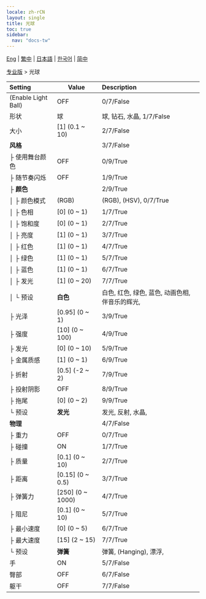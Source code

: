 ```yaml
---
locale: zh-rCN
layout: single
title: 光球
toc: true
sidebar:
  nav: "docs-tw"
---
```

[Eng](/dancexr/menu/2025.4/actor/light_ball) | [繁中](/tw/dancexr/menu/2025.4/actor/light_ball) | [日本語](/jp/dancexr/menu/2025.4/actor/light_ball) | [한국어](/kr/dancexr/menu/2025.4/actor/light_ball) | [简中](/zh/dancexr/menu/2025.4/actor/light_ball)

[专业版](../menu#专业版) > 光球



| Setting | Value | Description |
| :--- | --- | :--- |
| (Enable Light Ball) | OFF | 0/7/False
| 形状 | 球 | 球, 钻石, 水晶, 1/7/False
| 大小 | [1] (0.1 ~ 10) | 2/7/False
| **风格** | | 3/7/False
| ├ 使用舞台颜色 | OFF | 0/9/True
| ├ 随节奏闪烁 | OFF | 1/9/True
| ├ **颜色** | | 2/9/True
| │ ├ 颜色模式 | (RGB) | (RGB), (HSV), 0/7/True
| │ ├ 色相 | [0] (0 ~ 1) | 1/7/True
| │ ├ 饱和度 | [0] (0 ~ 1) | 2/7/True
| │ ├ 亮度 | [1] (0 ~ 1) | 3/7/True
| │ ├ 红色 | [1] (0 ~ 1) | 4/7/True
| │ ├ 绿色 | [1] (0 ~ 1) | 5/7/True
| │ ├ 蓝色 | [1] (0 ~ 1) | 6/7/True
| │ ├ 发光 | [1] (0 ~ 20) | 7/7/True
| │ └ 预设 | **白色** | 白色, 红色, 绿色, 蓝色, 动画色相, 伴音乐的辉光,  |
| ├ 光泽 | [0.95] (0 ~ 1) | 3/9/True
| ├ 强度 | [10] (0 ~ 100) | 4/9/True
| ├ 发光 | [0] (0 ~ 10) | 5/9/True
| ├ 金属质感 | [1] (0 ~ 1) | 6/9/True
| ├ 折射 | [0.5] (-2 ~ 2) | 7/9/True
| ├ 投射阴影 | OFF | 8/9/True
| ├ 拖尾 | [0] (0 ~ 2) | 9/9/True
| └ 预设 | **发光** | 发光, 反射, 水晶,  |
| **物理** | | 4/7/False
| ├ 重力 | OFF | 0/7/True
| ├ 碰撞 | ON | 1/7/True
| ├ 质量 | [0.1] (0 ~ 10) | 2/7/True
| ├ 距离 | [0.15] (0 ~ 0.5) | 3/7/True
| ├ 弹簧力 | [250] (0 ~ 1000) | 4/7/True
| ├ 阻尼 | [0.1] (0 ~ 10) | 5/7/True
| ├ 最小速度 | [0] (0 ~ 5) | 6/7/True
| ├ 最大速度 | [15] (2 ~ 15) | 7/7/True
| └ 预设 | **弹簧** | 弹簧, (Hanging), 漂浮,  |
| 手 | ON | 5/7/False
| 臀部 | OFF | 6/7/False
| 躯干 | OFF | 7/7/False
